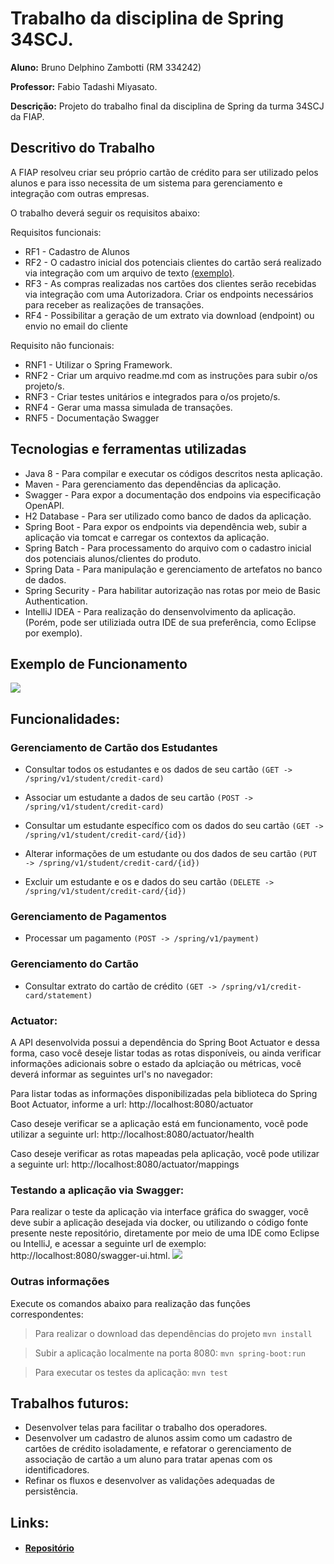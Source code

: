 # Trabalho da disciplina de Spring 34SCJ.
**Aluno:** Bruno Delphino Zambotti (RM 334242)

**Professor:** Fabio Tadashi Miyasato.

**Descrição:** Projeto do trabalho final da disciplina de Spring da turma 34SCJ da FIAP.

## Descritivo do Trabalho
A FIAP resolveu criar seu próprio cartão de crédito para ser utilizado pelos alunos e para isso necessita de um sistema para gerenciamento e integração com outras empresas.

O trabalho deverá seguir os requisitos abaixo:

Requisitos funcionais:
- RF1 - Cadastro de Alunos
- RF2 - O cadastro inicial dos potenciais clientes do cartão será realizado via integração com um arquivo de texto
 [(exemplo)](https://drive.google.com/open?id=19ILqrYjOEe4C840ZRwhKDauvhDZCKc).
- RF3 - As compras realizadas nos cartões dos clientes serão recebidas via integração com uma Autorizadora. 
Criar os endpoints necessários para receber as realizações de transações.
- RF4 - Possibilitar a geração de um extrato via download (endpoint) ou envio no email do cliente 

Requisito não funcionais:
- RNF1 - Utilizar o Spring Framework.
- RNF2 - Criar um arquivo readme.md com as instruções para subir o/os projeto/s.
- RNF3 - Criar testes unitários e integrados para o/os projeto/s.
- RNF4 - Gerar uma massa simulada de transações.
- RNF5 - Documentação Swagger

## Tecnologias e ferramentas utilizadas
- Java 8 - Para compilar e executar os códigos descritos nesta aplicação.
- Maven - Para gerenciamento das dependências da aplicação.
- Swagger - Para expor a documentação dos endpoins via especificação OpenAPI.
- H2 Database - Para ser utilizado como banco de dados da aplicação.
- Spring Boot - Para expor os endpoints via dependência web, subir a aplicação via tomcat e carregar os contextos da aplicação.
- Spring Batch - Para processamento do arquivo com o cadastro inicial dos potenciais alunos/clientes do produto.
- Spring Data - Para manipulação e gerenciamento de artefatos no banco de dados.
- Spring Security - Para habilitar autorização nas rotas por meio de Basic Authentication.
- IntelliJ IDEA - Para realização do densenvolvimento da aplicação. (Porém, pode ser utiliziada outra IDE de sua preferência, como Eclipse por exemplo).

## Exemplo de Funcionamento
![](example.gif)

## Funcionalidades:

### Gerenciamento de Cartão dos Estudantes

- Consultar todos os estudantes e os dados de seu cartão
```(GET -> /spring/v1/student/credit-card)```

- Associar um estudante a dados de seu cartão
```(POST -> /spring/v1/student/credit-card)```

- Consultar um estudante específico com os dados do seu cartão
```(GET -> /spring/v1/student/credit-card/{id})```

- Alterar informações de um estudante ou dos dados de seu cartão
```(PUT -> /spring/v1/student/credit-card/{id})```

- Excluir um estudante e os e dados do seu cartão
```(DELETE -> /spring/v1/student/credit-card/{id})```

### Gerenciamento de Pagamentos

- Processar um pagamento
```(POST -> /spring/v1/payment)```

### Gerenciamento do Cartão
- Consultar extrato do cartão de crédito
```(GET -> /spring/v1/credit-card/statement)```

### Actuator:

A API desenvolvida possui a dependência do Spring Boot Actuator e dessa forma, caso você deseje listar todas as rotas disponíveis, ou ainda verificar informações adicionais sobre o estado da aplciação ou métricas, você deverá informar as seguintes url's no navegador: 

Para listar todas as informações disponibilizadas pela biblioteca do Spring Boot Actuator, informe a url: http://localhost:8080/actuator

Caso deseje verificar se a aplicação está em funcionamento, você pode utilizar a seguinte url: http://localhost:8080/actuator/health

Caso deseje verificar as rotas mapeadas pela aplicação, você pode utilizar a seguinte url: http://localhost:8080/actuator/mappings


### Testando a aplicação via Swagger:
Para realizar o teste da aplicação via interface gráfica do swagger, você deve subir a aplicação desejada via docker, ou utilizando o código fonte presente neste repositório, diretamente por meio de uma IDE como Eclipse ou IntelliJ, e acessar a seguinte url de exemplo: http://localhost:8080/swagger-ui.html.
![](swagger-example.png)

### Outras informações
Execute os comandos abaixo para realização das funções correspondentes:
> Para realizar o download das dependências do projeto ```mvn install``` 

> Subir a aplicação localmente na porta 8080:
```mvn spring-boot:run``` 

> Para executar os testes da aplicação:
```mvn test```


## Trabalhos futuros: 
- Desenvolver telas para facilitar o trabalho dos operadores.
- Desenvolver um cadastro de alunos assim como um cadastro de cartões de crédito isoladamente, e refatorar o gerenciamento de associação de cartão a um aluno para tratar apenas com os identificadores. 
- Refinar os fluxos e desenvolver as validações adequadas de persistência.

## Links:

- #### [Repositório](https://github.com/bruno-zambotti/trabalho-spring-34scj)